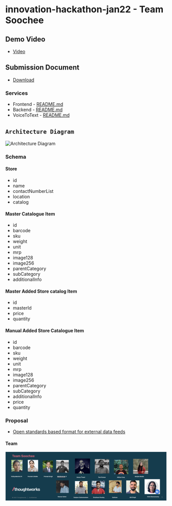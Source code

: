 # innovation-hackathon-jan22 - Team Soochee

## Demo Video
 - [Video](https://drive.google.com/file/d/1cY25cpOymtANuhM6Pp4YQY9__uX78iNf/view)

## Submission Document
 - [Download](https://github.com/Open-network-for-digital-commerce/innovation-hackathon-jan22/raw/team-soochee/Team%20Soochee%20Submission%20Sheet-%20Innovation%20Track.xlsx)
 
### Services
 - Frontend - [README.md](/frontend/README.md)
 - Backend - [README.md](/backend/README.md)
 - VoiceToText - [README.md](/voiceToTextService/README.md)

## `Architecture Diagram`
![Architecture Diagram](/frontend/docs/images/architecture-diagram-FrontEnd.jpg)

### Schema

#### Store
 - id
 - name
 - contactNumberList
 - location
 - catalog

#### Master Catalogue Item
 - id
 - barcode
 - sku
 - weight
 - unit
 - mrp
 - image128
 - image256
 - parentCategory
 - subCategory
 - additionalInfo

#### Master Added Store catalog Item
 - id
 - masterId
 - price
 - quantity

#### Manual Added Store Catalogue Item
 - id
 - barcode
 - sku
 - weight
 - unit
 - mrp
 - image128
 - image256
 - parentCategory
 - subCategory
 - additionalInfo
 - price
 - quantity

### Proposal
- [Open standards based format for external data feeds](ExportFeed.md) 

#### Team
![team](/team.png)
